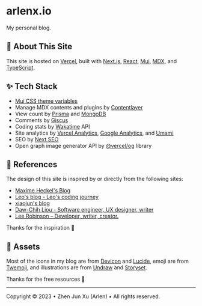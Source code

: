 # arlenx.io

My personal blog.

## 🎨 About This Site

This site is hosted on [Vercel](https://vercel.com), built with [Next.js](https://nextjs.org), [React](https://reactjs.org), [Mui](https://mui.com), [MDX](https://mdxjs.com), and [TypeScript](https://www.typescriptlang.org).

## ✨ Tech Stack

- [Mui CSS theme variables](https://mui.com/material-ui/experimental-api/css-theme-variables/overview)
- Manage MDX contents and plugins by [Contentlayer](https://www.contentlayer.dev)
- View count by [Prisma](https://www.prisma.io) and [MongoDB](https://www.mongodb.com)
- Comments by [Giscus](https://giscus.app)
- Coding stats by [Wakatime](https://wakatime.com) API
- Site analytics by [Vercel Analytics](https://vercel.com/analytics), [Google Analytics](https://analytics.google.com), and [Umami](https://umami.is)
- SEO by [Next SEO](https://github.com/garmeeh/next-seo)
- Open graph image generator API by [@vercel/og](https://vercel.com/docs/concepts/functions/edge-functions/og-image-generation) library

## 🧭 References

The design of this site is inspired by or directly from the following sites:

- [Maxime Heckel's Blog](https://blog.maximeheckel.com)
- [Leo's blog - Leo's coding journey](https://www.leohuynh.dev)
- [xiaojun's blog](https://www.xiaojun.im)
- [Daw-Chih Liou - Software engineer, UX designer, writer](https://dawchihliou.github.io)
- [Lee Robinson – Developer, writer, creator.](https://leerob.io)

Thanks for the inspiration 🙏

## 📎 Assets

Most of the icons in my blog are from [Devicon](https://devicon.dev) and [Lucide](https://lucide.dev), emoji are from [Twemoji](https://twemoji.twitter.com), and illustrations are from [Undraw](https://undraw.co/illustrations) and [Storyset](https://storyset.com).

Thanks for the free resources 🙏

---

Copyright © 2023 • Zhen Jun Xu (Arlen) • All rights reserved.
